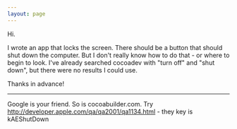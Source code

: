 ```yaml
---
layout: page
---
```


Hi.

I wrote an app that locks the screen. There should be a button that should shut down the computer. But I don't really know how to do that - or where to begin to look. I've already searched cocoadev with "turn off" and "shut down", but there were no results I could use.

Thanks in advance!

----

Google is your friend. So is cocoabuilder.com. Try http://developer.apple.com/qa/qa2001/qa1134.html - they key is kAEShutDown
